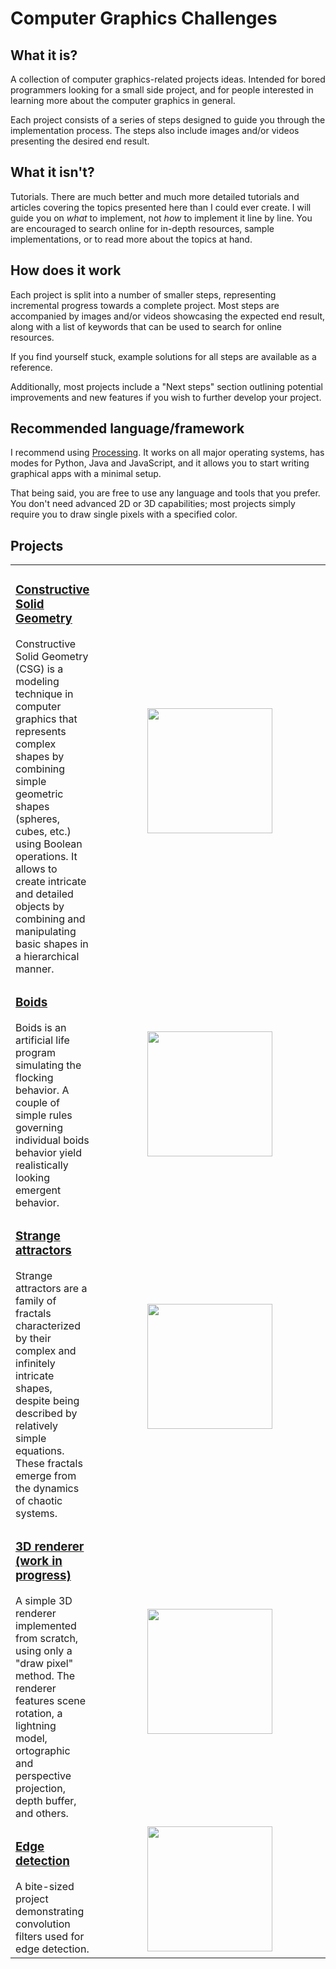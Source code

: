 # Computer Graphics Challenges

## What it is?

A collection of computer graphics-related projects ideas. Intended for bored programmers looking for a small side project, and for people interested in learning more about the computer graphics in general.

Each project consists of a series of steps designed to guide you through the implementation process. The steps also include images and/or videos presenting the desired end result.

## What it isn't?

Tutorials. There are much better and much more detailed tutorials and articles covering the topics presented here than I could ever create. I will guide you on _what_ to implement, not _how_ to implement it line by line. You are encouraged to search online for in-depth resources, sample implementations, or to read more about the topics at hand.

## How does it work

Each project is split into a number of smaller steps, representing incremental progress towards a complete project. Most steps are accompanied by images and/or videos showcasing the expected end result, along with a list of keywords that can be used to search for online resources.

If you find yourself stuck, example solutions for all steps are available as a reference.

Additionally, most projects include a "Next steps" section outlining potential improvements and new features if you wish to further develop your project.

## Recommended language/framework

I recommend using [Processing](https://processing.org/). It works on all major operating systems, has modes for Python, Java and JavaScript, and it allows you to start writing graphical apps with a minimal setup.

That being said, you are free to use any language and tools that you prefer. You don't need advanced 2D or 3D capabilities; most projects simply require you to draw single pixels with a specified color.

## Projects

<table>
  <tr>
    <td>
      <h3><a href='csg'>Constructive Solid Geometry</a></h3>
      Constructive Solid Geometry (CSG) is a modeling technique in computer graphics that represents complex shapes by combining simple geometric shapes (spheres, cubes, etc.) using Boolean operations. It allows to create intricate and detailed objects by combining and manipulating basic shapes in a hierarchical manner.
    </td>
    <td width=400px>
      <div align="center">
        <a href='csg'>
          <img src="https://github.com/pszemsza/graphics_challenges/assets/65168262/4b6b8188-d61b-4156-b5df-7304b23539b3" width=200px height=200px>
        </a>
      </div>
    </td>
  </tr> 
  <tr>
    <td>
      <h3><a href='boids'>Boids</a></h3>
      Boids is an artificial life program simulating the flocking behavior. A couple of simple rules governing individual boids behavior yield realistically looking emergent behavior.
    </td>
    <td>
      <div align="center">
        <a href='boids'>
          <img src="https://github.com/pszemsza/graphics_challenges/assets/65168262/6909f716-8506-4c04-91e2-b12d20545cd6" width=200px height=200px>
        </a>
      </div>
    </td>
  </tr> 
  <tr>
    <td>
      <h3><a href='strange_attractors'>Strange attractors</a></h3>
      Strange attractors are a family of fractals characterized by their complex and infinitely intricate shapes, despite being described by relatively simple equations. These fractals emerge from the dynamics of chaotic systems.
    </td>
    <td>
      <div align="center">
        <a href='strange_attractors'>
          <img src="https://github.com/pszemsza/graphics_challenges/assets/65168262/5910ac46-66c5-4d34-8495-258e19e23c2c" width=200px height=200px>
        </a>
      </div>
    </td>
  </tr>
   <tr>
    <td>
      <h3><a href='3d_renderer'>3D renderer (work in progress)</a></h3>
      A simple 3D renderer implemented from scratch, using only a "draw pixel" method. The renderer features scene rotation, a lightning model, ortographic and perspective projection, depth buffer, and others.
    </td>
    <td>
      <div align="center">
        <a href='3d_renderer'>
          <img src="https://github.com/pszemsza/graphics_challenges/assets/65168262/026dece3-f036-4560-8b5d-7049493d942f" height=200px>
        </a>
      </div>
    </td>
     
  </tr>   
  <tr>
    <td>
      <h3><a href='edge_detection'>Edge detection</a></h3>
      A bite-sized project demonstrating convolution filters used for edge detection.
    </td>
    <td>
      <div align="center">
        <a href='edge_detection'>
          <img src="https://github.com/pszemsza/graphics_challenges/assets/65168262/703fffa1-47ad-4895-8b9d-e6e5f79ca04e" height=200px>
        </a>
      </div>
    </td>
  </tr> 
</table>
